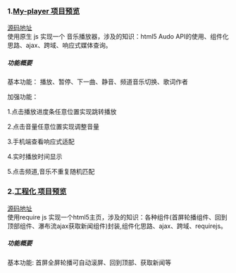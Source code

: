 ### 1.[My-player 项目预览](http://flysasa.top/project//My-player/index.html)
[源码地址](https://github.com/FLYSASA/project/tree/master/My-player)   
使用原生 js 实现一个 音乐播放器，涉及的知识：html5 Audo API的使用、组件化思路、ajax、跨域、响应式媒体查询。 

##### 功能概要

基本功能：
播放、暂停、下一曲、静音、频道音乐切换、歌词作者

加强功能：

  1.点击播放进度条任意位置实现跳转播放
  
  2.点击音量任意位置实现调整音量
  
  3.手机端查看响应式适配
  
  4.实时播放时间显示
  
 5.点击频道,音乐不重复随机匹配
 
 
 ### 2.[工程化 项目预览](http://flysasa.top/project//前端工程化/demo_requireJs/www/index.html)
 [源码地址](https://github.com/FLYSASA/project/tree/master/%E5%89%8D%E7%AB%AF%E5%B7%A5%E7%A8%8B%E5%8C%96/demo_requireJs/www)  
使用require js 实现一个html5主页，涉及的知识：各种组件(首屏轮播组件、回到顶部组件、瀑布流ajax获取新闻组件)封装,组件化思路、ajax、跨域、requirejs。 

##### 功能概要
基本功能:
首屏全屏轮播可自动滚屏、回到顶部、获取新闻等
  

